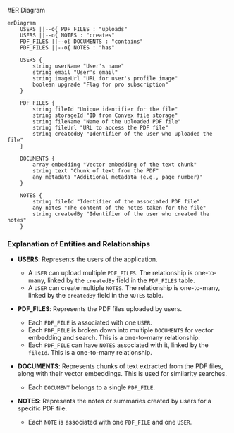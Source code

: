#ER Diagram

```mermaid
erDiagram
    USERS ||--o{ PDF_FILES : "uploads"
    USERS ||--o{ NOTES : "creates"
    PDF_FILES ||--o{ DOCUMENTS : "contains"
    PDF_FILES ||--o{ NOTES : "has"

    USERS {
        string userName "User's name"
        string email "User's email"
        string imageUrl "URL for user's profile image"
        boolean upgrade "Flag for pro subscription"
    }

    PDF_FILES {
        string fileId "Unique identifier for the file"
        string storageId "ID from Convex file storage"
        string fileName "Name of the uploaded PDF file"
        string fileUrl "URL to access the PDF file"
        string createdBy "Identifier of the user who uploaded the file"
    }

    DOCUMENTS {
        array embedding "Vector embedding of the text chunk"
        string text "Chunk of text from the PDF"
        any metadata "Additional metadata (e.g., page number)"
    }

    NOTES {
        string fileId "Identifier of the associated PDF file"
        any notes "The content of the notes taken for the file"
        string createdBy "Identifier of the user who created the notes"
    }
```

### Explanation of Entities and Relationships

*   **USERS**: Represents the users of the application.
    *   A `USER` can upload multiple `PDF_FILES`. The relationship is one-to-many, linked by the `createdBy` field in the `PDF_FILES` table.
    *   A `USER` can create multiple `NOTES`. The relationship is one-to-many, linked by the `createdBy` field in the `NOTES` table.

*   **PDF_FILES**: Represents the PDF files uploaded by users.
    *   Each `PDF_FILE` is associated with one `USER`.
    *   Each `PDF_FILE` is broken down into multiple `DOCUMENTS` for vector embedding and search. This is a one-to-many relationship.
    *   Each `PDF_FILE` can have `NOTES` associated with it, linked by the `fileId`. This is a one-to-many relationship.

*   **DOCUMENTS**: Represents chunks of text extracted from the PDF files, along with their vector embeddings. This is used for similarity searches.
    *   Each `DOCUMENT` belongs to a single `PDF_FILE`.

*   **NOTES**: Represents the notes or summaries created by users for a specific PDF file.
    *   Each `NOTE` is associated with one `PDF_FILE` and one `USER`.
